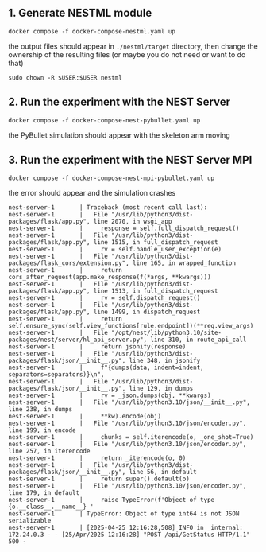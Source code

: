 
## 1. Generate NESTML module

    docker compose -f docker-compose-nestml.yaml up

the output files should appear in `./nestml/target` directory, then change the ownership of the resulting files (or maybe you do not need or want to do that)

    sudo chown -R $USER:$USER nestml

## 2. Run the experiment with the NEST Server

    docker compose -f docker-compose-nest-pybullet.yaml up

the PyBullet simulation should appear with the skeleton arm moving

## 3. Run the experiment with the NEST Server MPI

    docker compose -f docker-compose-nest-mpi-pybullet.yaml up

the error should appear and the simulation crashes

```
nest-server-1       | Traceback (most recent call last):
nest-server-1       |   File "/usr/lib/python3/dist-packages/flask/app.py", line 2070, in wsgi_app
nest-server-1       |     response = self.full_dispatch_request()
nest-server-1       |   File "/usr/lib/python3/dist-packages/flask/app.py", line 1515, in full_dispatch_request
nest-server-1       |     rv = self.handle_user_exception(e)
nest-server-1       |   File "/usr/lib/python3/dist-packages/flask_cors/extension.py", line 165, in wrapped_function
nest-server-1       |     return cors_after_request(app.make_response(f(*args, **kwargs)))
nest-server-1       |   File "/usr/lib/python3/dist-packages/flask/app.py", line 1513, in full_dispatch_request
nest-server-1       |     rv = self.dispatch_request()
nest-server-1       |   File "/usr/lib/python3/dist-packages/flask/app.py", line 1499, in dispatch_request
nest-server-1       |     return self.ensure_sync(self.view_functions[rule.endpoint])(**req.view_args)
nest-server-1       |   File "/opt/nest/lib/python3.10/site-packages/nest/server/hl_api_server.py", line 310, in route_api_call
nest-server-1       |     return jsonify(response)
nest-server-1       |   File "/usr/lib/python3/dist-packages/flask/json/__init__.py", line 348, in jsonify
nest-server-1       |     f"{dumps(data, indent=indent, separators=separators)}\n",
nest-server-1       |   File "/usr/lib/python3/dist-packages/flask/json/__init__.py", line 129, in dumps
nest-server-1       |     rv = _json.dumps(obj, **kwargs)
nest-server-1       |   File "/usr/lib/python3.10/json/__init__.py", line 238, in dumps
nest-server-1       |     **kw).encode(obj)
nest-server-1       |   File "/usr/lib/python3.10/json/encoder.py", line 199, in encode
nest-server-1       |     chunks = self.iterencode(o, _one_shot=True)
nest-server-1       |   File "/usr/lib/python3.10/json/encoder.py", line 257, in iterencode
nest-server-1       |     return _iterencode(o, 0)
nest-server-1       |   File "/usr/lib/python3/dist-packages/flask/json/__init__.py", line 56, in default
nest-server-1       |     return super().default(o)
nest-server-1       |   File "/usr/lib/python3.10/json/encoder.py", line 179, in default
nest-server-1       |     raise TypeError(f'Object of type {o.__class__.__name__} '
nest-server-1       | TypeError: Object of type int64 is not JSON serializable
nest-server-1       | [2025-04-25 12:16:28,508] INFO in _internal: 172.24.0.3 - - [25/Apr/2025 12:16:28] "POST /api/GetStatus HTTP/1.1" 500 -
```
